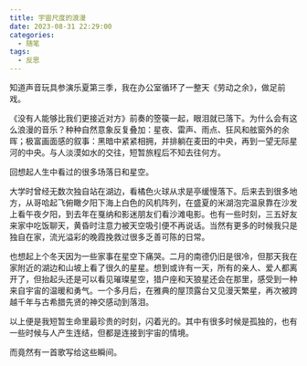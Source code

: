 ```yaml
---
title: 宇宙尺度的浪漫
date: 2023-08-31 22:29:00
categories:
  - 随笔
tags:
  - 反思
---
```

知道声音玩具参演乐夏第三季，我在办公室循环了一整天《劳动之余》，做足前戏。

《没有人能够比我们更接近对方》前奏的箜篌一起，眼泪就已落下。为什么会有这么浪漫的音乐？种种自然意象反复叠加：星夜、雷声、雨点、狂风和舷窗外的余晖；极富画面感的叙事：黑暗中紧紧相拥，并排躺在麦田的中央，再到一望无际星河的中央。与人淡漠如水的交往，短暂旅程后不知去往何方。

回想起人生中看过的很多场落日和星空。

大学时曾经无数次独自站在湖边，看橘色火球从求是亭缓慢落下。后来去到很多地方，从哥哈起飞俯瞰夕阳下海上白色的风机阵列，在盛夏的米湖泡完温泉靠在沙发上看午夜夕阳，到去年在戛纳和影迷朋友们看沙滩电影。也有一些时刻，三五好友来家中吃饭聊天，黄昏时注意力被天空吸引便不再说话。当然有更多的时候我只是独自在家，流光溢彩的晚霞挽救过很多乏善可陈的日常。

也想起上个冬天因为一些家事在星空下痛哭。二月的南德仍旧是很冷，但那天我在家附近的湖边和山坡上看了很久的星星。想到或许有一天，所有的亲人、爱人都离开了，但抬起头还是可以看见璀璨星空，猎户座和天狼星还会在那里，感受到一种来自宇宙的温暖和勇气。一个多月后，在雅典的屋顶露台又见漫天繁星，再次被跨越千年与古希腊先贤的神交感动到落泪。

以上便是我短暂生命里最珍贵的时刻，闪着光的。其中有很多时候是孤独的，也有一些时候与人产生连结，但都是连接到宇宙的情境。

而竟然有一首歌写给这些瞬间。



